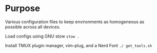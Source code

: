# Purpose
Various configuration files to keep environments as homogeneous as possible across all devices.

Load configs using GNU stow
` stow . `

Install TMUX plugin manager, vim-plug, and a Nerd Font
`./ get_tools.sh `
